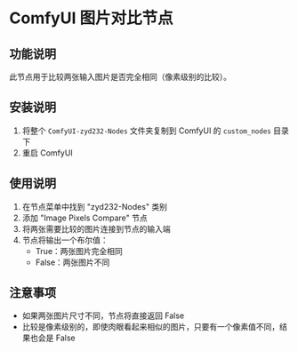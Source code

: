 # ComfyUI 图片对比节点

## 功能说明
此节点用于比较两张输入图片是否完全相同（像素级别的比较）。

## 安装说明
1. 将整个 `ComfyUI-zyd232-Nodes` 文件夹复制到 ComfyUI 的 `custom_nodes` 目录下
2. 重启 ComfyUI

## 使用说明
1. 在节点菜单中找到 "zyd232-Nodes" 类别
2. 添加 "Image Pixels Compare" 节点
3. 将两张需要比较的图片连接到节点的输入端
4. 节点将输出一个布尔值：
   - True：两张图片完全相同
   - False：两张图片不同

## 注意事项
- 如果两张图片尺寸不同，节点将直接返回 False
- 比较是像素级别的，即使肉眼看起来相似的图片，只要有一个像素值不同，结果也会是 False 
